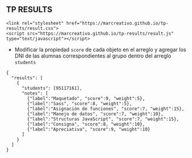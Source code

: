 ## TP RESULTS
```
<link rel="stylesheet" href="https://marcreativo.github.io/tp-results/result.css">
<script src="https://marcreativo.github.io/tp-results/result.js" type="text/javascript"></script>
```
- Modificar la propiedad `score` de cada objeto en el arreglo y agregar los DNI de las alumnas correspondientes al grupo dentro del arreglo `students`
```
{
  "results": [
    {
      "students": [95117161],
      "notes": [
        {"label":"Maquetado", "score":9, "weight":5},
        {"label":"Sass", "score":8, "weight":5},
        {"label":"Asignación de funciones", "score":7, "weight":15},
        {"label":"Manejo de datos", "score":7, "weight":10},
        {"label":"Structuras JavaScript", "score":7, "weight":15},
        {"label":"Consigna", "score":8, "weight":10},
        {"label":"Apreciativa", "score":9, "weight":10}
      ]
    }
  ]
}
```
